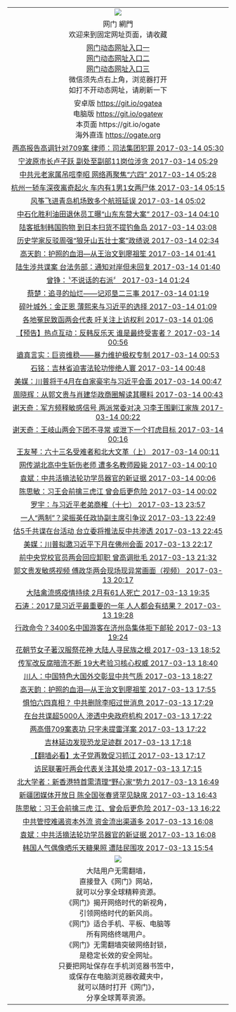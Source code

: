 ﻿<table>
  <tr></tr>
  <tr>
    <td align=center><a href="https://s3.amazonaws.com/ogate/oGatez.htm" target="_blank"><img src="https://cloud.githubusercontent.com/assets/11880933/15631437/70d0a74e-259d-11e6-946f-6237b4b657bd.jpg"/></a></td>
  </tr>
  <!--tr>
    <td align=center><img src="https://cloud.githubusercontent.com/assets/11880933/13434984/f430fae2-e012-11e5-814f-c2df1e82b247.jpg" /></td>
  </tr-->
  <tr>
    <td align=center>网门 網門<br/>
      欢迎来到固定网址页面，请收藏
    </td>
  </tr>
  <tr>
    <td align=center>
      <a href="https://s3.amazonaws.com/ogate/oGate.htm?from=ogGits">网门动态网址入口一</a><br/>
      <a href="https://s3.amazonaws.com/ogate/oGate.htm?from=ogGitz">网门动态网址入口二</a><br/>
      <a href="https://s3.amazonaws.com/ogate/oGate.htm?from=ogGitc">网门动态网址入口三</a><br/>
      微信须先点右上角，浏览器打开<br/>
      如打不开动态网址，请刷新一下<br/>
    </td>
  </tr>
  <tr>
    <td align=center>
      安卓版 <a href="https://raw.githubusercontent.com/ogate/up/master/ogate.apk">https://git.io/ogatea</a><br/>
      电脑版 <a href="https://raw.githubusercontent.com/ogate/up/master/ogatew.zip">https://git.io/ogatew</a><br/>
      本页面 https://git.io/ogate<br/>
      海外直连 <a href="https://ogate.org/?from=ogGito">https://ogate.org</a><br/>
    </td>
  </tr>

<tr><td align="center"><a href="https://s3.amazonaws.com/ogate/oGate.htm?c813744&from=ogGits">两高报告高调针对709案 律师：司法集团犯罪 2017-03-14 05:30</a></td></tr>
<tr><td align="center"><a href="https://s3.amazonaws.com/ogate/oGate.htm?c813743&from=ogGits">宁波原市长卢子跃 副处至副部11岗位涉贪 2017-03-14 05:29</a></td></tr>
<tr><td align="center"><a href="https://s3.amazonaws.com/ogate/oGate.htm?c813742&from=ogGits">中共元老家属吊唁李昭 网络再聚焦“六四” 2017-03-14 05:28</a></td></tr>
<tr><td align="center"><a href="https://s3.amazonaws.com/ogate/oGate.htm?c813747&from=ogGits">杭州一轿车深夜离奇起火 车内有1男1女两尸体 2017-03-14 05:15</a></td></tr>
<tr><td align="center"><a href="https://s3.amazonaws.com/ogate/oGate.htm?c813746&from=ogGits">风筝飞进青岛机场致多个航班延误 2017-03-14 05:02</a></td></tr>
<tr><td align="center"><a href="https://s3.amazonaws.com/ogate/oGate.htm?c813548&from=ogGits">中石化胜利油田退休员工曝“山东东营大案” 2017-03-14 04:10</a></td></tr>
<tr><td align="center"><a href="https://s3.amazonaws.com/ogate/oGate.htm?c813750&from=ogGits">陆客抵制韩国购物   到日本扫货不提钓鱼岛 2017-03-14 03:08</a></td></tr>
<tr><td align="center"><a href="https://s3.amazonaws.com/ogate/oGate.htm?c813735&from=ogGits">历史学家反驳周强“狼牙山五壮士案”政绩说 2017-03-14 02:34</a></td></tr>
<tr><td align="center"><a href="https://s3.amazonaws.com/ogate/oGate.htm?c813740&from=ogGits">高天韵：护照的血泪—从王治文到廖祖笙 2017-03-14 01:41</a></td></tr>
<tr><td align="center"><a href="https://s3.amazonaws.com/ogate/oGate.htm?c813733&from=ogGits">陆生涉共谍案 台法务部：通知对岸但未回复 2017-03-14 01:40</a></td></tr>
<tr><td align="center"><a href="https://s3.amazonaws.com/ogate/oGate.htm?c813739&from=ogGits">曾铮：〝不说话的右派〞 2017-03-14 01:24</a></td></tr>
<tr><td align="center"><a href="https://s3.amazonaws.com/ogate/oGate.htm?c813738&from=ogGits">蔡楚：追寻的灿烂——记邓垦二三事 2017-03-14 01:19</a></td></tr>
<tr><td align="center"><a href="https://s3.amazonaws.com/ogate/oGate.htm?c813737&from=ogGits">碎叶城外：金正恩 薄熙来与习近平的选择 2017-03-14 01:09</a></td></tr>
<tr><td align="center"><a href="https://s3.amazonaws.com/ogate/oGate.htm?c813723&from=ogGits">各地冤民致函两会代表 吁关注上访权利 2017-03-14 01:06</a></td></tr>
<tr><td align="center"><a href="https://s3.amazonaws.com/ogate/oGate.htm?c813724&from=ogGits">【预告】热点互动：反韩反乐天 谁是最终受害者？ 2017-03-14 00:56</a></td></tr>
<tr><td align="center"><a href="https://s3.amazonaws.com/ogate/oGate.htm?c813736&from=ogGits">遒真言实：巨资维稳——暴力维护极权专制 2017-03-14 00:53</a></td></tr>
<tr><td align="center"><a href="https://s3.amazonaws.com/ogate/oGate.htm?c813732&from=ogGits">石铭：吉林省迫害法轮功惨绝人寰 2017-03-14 00:48</a></td></tr>
<tr><td align="center"><a href="https://s3.amazonaws.com/ogate/oGate.htm?c813749&from=ogGits">美媒：川普将于4月在自家豪宅与习近平会面 2017-03-14 00:47</a></td></tr>
<tr><td align="center"><a href="https://s3.amazonaws.com/ogate/oGate.htm?c813731&from=ogGits">周晓辉：从郭文贵与肖建华政商圈解读其曝料 2017-03-14 00:43</a></td></tr>
<tr><td align="center"><a href="https://s3.amazonaws.com/ogate/oGate.htm?c813730&from=ogGits">谢天奇：军方频释敏感信号 两派常委对决 习李王围剿江家族 2017-03-14 00:22</a></td></tr>
<tr><td align="center"><a href="https://s3.amazonaws.com/ogate/oGate.htm?c813729&from=ogGits">谢天奇：王岐山两会下团不寻常 或泄下一个打虎目标 2017-03-14 00:16</a></td></tr>
<tr><td align="center"><a href="https://s3.amazonaws.com/ogate/oGate.htm?c813728&from=ogGits">王友琴：六十三名受难者和北大文革（上） 2017-03-14 00:11</a></td></tr>
<tr><td align="center"><a href="https://s3.amazonaws.com/ogate/oGate.htm?c813734&from=ogGits">网传湖北高中生斩伤老师 遭多名教师殴毙 2017-03-14 00:10</a></td></tr>
<tr><td align="center"><a href="https://s3.amazonaws.com/ogate/oGate.htm?c813727&from=ogGits">袁斌：中共活摘法轮功学员器官的新证据 2017-03-14 00:06</a></td></tr>
<tr><td align="center"><a href="https://s3.amazonaws.com/ogate/oGate.htm?c813726&from=ogGits">陈思敏：习王会前擒三虎江 曾会后更危险 2017-03-14 00:02</a></td></tr>
<tr><td align="center"><a href="https://s3.amazonaws.com/ogate/oGate.htm?c813725&from=ogGits">罗宇：与习近平老弟商榷（十七） 2017-03-13 23:57</a></td></tr>
<tr><td align="center"><a href="https://s3.amazonaws.com/ogate/oGate.htm?c813741&from=ogGits">一人“两制”？梁振英任政协副主席引争议 2017-03-13 22:49</a></td></tr>
<tr><td align="center"><a href="https://s3.amazonaws.com/ogate/oGate.htm?c813722&from=ogGits">估5千共谍在台活动 台立委将推法反中共渗透 2017-03-13 22:45</a></td></tr>
<tr><td align="center"><a href="https://s3.amazonaws.com/ogate/oGate.htm?c813720&from=ogGits">美媒：川普拟邀习近平下月在佛州会面 2017-03-13 22:17</a></td></tr>
<tr><td align="center"><a href="https://s3.amazonaws.com/ogate/oGate.htm?c813698&from=ogGits">前中央党校官员两会回应卸职 曾高调批毛 2017-03-13 21:32</a></td></tr>
<tr><td align="center"><a href="https://s3.amazonaws.com/ogate/oGate.htm?c813716&from=ogGits">郭文贵发敏感视频 傅政华两会现场现异常画面（视频） 2017-03-13 20:17</a></td></tr>
<tr><td align="center"><a href="https://s3.amazonaws.com/ogate/oGate.htm?c813745&from=ogGits">大陆禽流感疫情持续 2月有61人死亡 2017-03-13 19:35</a></td></tr>
<tr><td align="center"><a href="https://s3.amazonaws.com/ogate/oGate.htm?c813662&from=ogGits">石涛：2017是习近平最重要的一年 人人都会有结果？ 2017-03-13 19:28</a></td></tr>
<tr><td align="center"><a href="https://s3.amazonaws.com/ogate/oGate.htm?c813715&from=ogGits">行政命令？3400名中国游客在济州岛集体拒下邮轮 2017-03-13 19:24</a></td></tr>
<tr><td align="center"><a href="https://s3.amazonaws.com/ogate/oGate.htm?c813748&from=ogGits">花朝节女子著汉服祭花神 大陆人寻民族之根 2017-03-13 18:52</a></td></tr>
<tr><td align="center"><a href="https://s3.amazonaws.com/ogate/oGate.htm?c813714&from=ogGits">传军改反腐暗流不断    19大考验习核心权威 2017-03-13 18:40</a></td></tr>
<tr><td align="center"><a href="https://s3.amazonaws.com/ogate/oGate.htm?c813717&from=ogGits">川人：中国特色大国外交彰显中共气质 2017-03-13 18:27</a></td></tr>
<tr><td align="center"><a href="https://s3.amazonaws.com/ogate/oGate.htm?c813696&from=ogGits">高天韵：护照的血泪—从王治文到廖祖笙 2017-03-13 17:55</a></td></tr>
<tr><td align="center"><a href="https://s3.amazonaws.com/ogate/oGate.htm?c813709&from=ogGits">惧怕六四真相？ 中共删除李昭过世消息 2017-03-13 17:29</a></td></tr>
<tr><td align="center"><a href="https://s3.amazonaws.com/ogate/oGate.htm?c813708&from=ogGits">在台共谍超5000人 渗透中央政府机构 2017-03-13 17:22</a></td></tr>
<tr><td align="center"><a href="https://s3.amazonaws.com/ogate/oGate.htm?c813721&from=ogGits">两高借709案表功 只字未提雷洋案 2017-03-13 17:22</a></td></tr>
<tr><td align="center"><a href="https://s3.amazonaws.com/ogate/oGate.htm?c813710&from=ogGits">吉林延边发现恐龙足迹群 2017-03-13 17:18</a></td></tr>
<tr><td align="center"><a href="https://s3.amazonaws.com/ogate/oGate.htm?c813712&from=ogGits">【翻墙必看】太子党再敦促习抓江 2017-03-13 17:17</a></td></tr>
<tr><td align="center"><a href="https://s3.amazonaws.com/ogate/oGate.htm?c813705&from=ogGits">访民联署吁两会代表关注其处境 2017-03-13 17:15</a></td></tr>
<tr><td align="center"><a href="https://s3.amazonaws.com/ogate/oGate.htm?c813699&from=ogGits">北大学者：新香港特首需清理“野心家”势力 2017-03-13 16:49</a></td></tr>
<tr><td align="center"><a href="https://s3.amazonaws.com/ogate/oGate.htm?c813689&from=ogGits">新疆团媒体开放日 陈全国张春贤罕见缺席 2017-03-13 16:43</a></td></tr>
<tr><td align="center"><a href="https://s3.amazonaws.com/ogate/oGate.htm?c813718&from=ogGits">陈思敏：习王会前擒三虎 江、曾会后更危险 2017-03-13 16:22</a></td></tr>
<tr><td align="center"><a href="https://s3.amazonaws.com/ogate/oGate.htm?c813713&from=ogGits">中共管控难遏资本外流 资金流出渠道多 2017-03-13 16:08</a></td></tr>
<tr><td align="center"><a href="https://s3.amazonaws.com/ogate/oGate.htm?c813697&from=ogGits">袁斌：中共活摘法轮功学员器官的新证据 2017-03-13 16:08</a></td></tr>
<tr><td align="center"><a href="https://s3.amazonaws.com/ogate/oGate.htm?c813704&from=ogGits">韩国人气偶像晒乐天糖果照 遭陆民围攻 2017-03-13 15:54</a></td></tr>

  <tr>
    <td align=center><a href="https://s3.amazonaws.com/ogate/oGatez.htm" target="_blank"><img src="https://cloud.githubusercontent.com/assets/11880933/15631437/70d0a74e-259d-11e6-946f-6237b4b657bd.jpg"/></a></td>
  </tr>
  <tr>
    <td align=center>
大陆用户无需翻墙，<br/>
直接登入《网门》网站，<br/>就可以分享全球精粹资源。<br/>
《网门》揭开网络时代的新视角，<br/>引领网络时代的新风尚。<br/>
《网门》适合手机、平板、电脑等<br/>所有网络终端用户。<br/>
《网门》无需翻墙突破网络封锁，<br/>是稳定长效的安全网址。<br/>
只要把网址保存在手机浏览器书签中，<br/>或保存在电脑浏览器收藏夹中，<br/>
就可以随时打开《网门》，<br/>
分享全球菁萃资源。<br/></td>
  </tr>
</table>    
